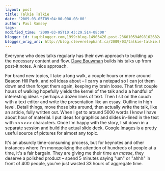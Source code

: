 ```yaml
---
layout: post
title: Talkie Talkie
date: '2009-03-05T09:04:00.000-08:00'
author: Paul Ramsey
tags: 
modified_time: '2009-03-05T10:43:29.514-08:00'
blogger_id: tag:blogger.com,1999:blog-14903426.post-2360105946981626824
blogger_orig_url: http://blog.cleverelephant.ca/2009/03/talkie-talkie.html
---
```


Everyone who does talks regularly has their own approach to building up the necessary content and flow.  [Dave Bouwman](http://blog.davebouwman.net/2009/03/05/TalkingTechBehindTheScenes.aspx) builds his talks up from post-it notes. A nice approach.

For brand new topics, I take a long walk, a couple hours or more around Beacon Hill Park, and roll ideas about &ndash; I carry a notepad so I can jot them down and then forget them again, keeping my brain loose.  That first couple hours of walking hopefully yields the kernel of the talk and a a handful of interesting ideas &ndash; perhaps a dozen lines of text.  Then I sit on the couch with a text editor and write the presentation like an essay. Outline in high level. Detail things, move those bits around, then actually write the talk, like an article, fully written out. When I get to around 5000 words I know I have about hour of material. I put ideas for graphics and slides in-lined in the text with <<<>>> characters. Once I'm happy with the story, I sit down in a separate session and build the actual slide deck. [Google Images](http://images.google.com/) is a pretty useful source of pictures for almost any topic.

It's an absurdly time-consuming process, but for keynotes and other instances where I'm monopolizing the attention of hundreds of people at a time, it's a fair bargain. They are giving me their time *en masse*, they deserve a polished product &ndash; spend 5 minutes saying "um" or "ahhh" in front of 400 people, you've just wasted 33 hours of aggregate time.

